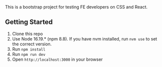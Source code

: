 This is a bootstrap project for testing FE developers on CSS and React. 

Getting Started
---------------
1. Clone this repo
2. Use Node 16.19.*  (npm 8.8). If you have nvm installed, run `nvm use` to set the correct version.
3. Run `npm install`
4. Run `npm run dev`
5. Open `http://localhost:3000` in your browser
